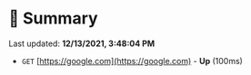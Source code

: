 # 📖 Summary
Last updated: **12/13/2021, 3:48:04 PM**

- `GET` [https://google.com](https://google.com) - **Up** (100ms)
